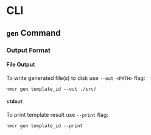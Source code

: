# CLI

## `gen` Command

### Output Format

#### File Output

To write generated file(s) to disk use `--out <PATH>` flag:

```
nmcr gen template_id --out ./src/
```

#### `stdout`

To print template result use `--print` flag:

```
nmcr gen template_id --print
```
